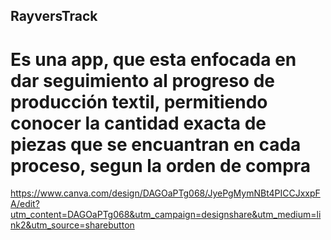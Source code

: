 ## RayversTrack
# Es una app, que esta enfocada en dar seguimiento al progreso de producción textil, permitiendo conocer la cantidad exacta de piezas que se encuantran en cada proceso, segun la orden de compra
https://www.canva.com/design/DAGOaPTg068/JyePgMymNBt4PICCJxxpFA/edit?utm_content=DAGOaPTg068&utm_campaign=designshare&utm_medium=link2&utm_source=sharebutton
